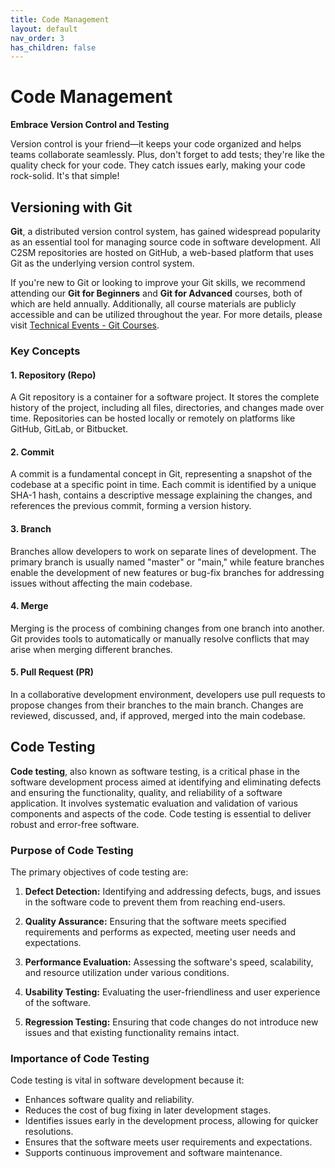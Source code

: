 ```yaml
---
title: Code Management
layout: default
nav_order: 3
has_children: false
---
```


# Code Management
**Embrace Version Control and Testing**

Version control is your friend—it keeps your code organized and helps teams collaborate seamlessly. 
Plus, don't forget to add tests; they're like the quality check for your code. They catch issues early, making your code rock-solid. It's that simple!

## Versioning with Git

**Git**, a distributed version control system, has gained widespread popularity as an essential tool for managing source code in software development.
All C2SM repositories are hosted on GitHub, a web-based platform that uses Git as the underlying version control system.

If you're new to Git or looking to improve your Git skills, we recommend attending our **Git for Beginners** and **Git for Advanced** courses, both of which are held annually.
Additionally, all course materials are publicly accessible and can be utilized throughout the year.
For more details, please visit [Technical Events - Git Courses](https://c2sm.github.io/events/git_courses.html).

### Key Concepts

#### 1. Repository (Repo)

A Git repository is a container for a software project. It stores the complete history of the project, including all files, directories, and changes made over time. Repositories can be hosted locally or remotely on platforms like GitHub, GitLab, or Bitbucket.

#### 2. Commit

A commit is a fundamental concept in Git, representing a snapshot of the codebase at a specific point in time. Each commit is identified by a unique SHA-1 hash, contains a descriptive message explaining the changes, and references the previous commit, forming a version history.

#### 3. Branch

Branches allow developers to work on separate lines of development. The primary branch is usually named "master" or "main," while feature branches enable the development of new features or bug-fix branches for addressing issues without affecting the main codebase.

#### 4. Merge

Merging is the process of combining changes from one branch into another. Git provides tools to automatically or manually resolve conflicts that may arise when merging different branches.

#### 5. Pull Request (PR)

In a collaborative development environment, developers use pull requests to propose changes from their branches to the main branch. Changes are reviewed, discussed, and, if approved, merged into the main codebase.


## Code Testing

**Code testing**, also known as software testing, is a critical phase in the software development process aimed at identifying and eliminating defects and ensuring the functionality, 
quality, and reliability of a software application. It involves systematic evaluation and validation of various components 
and aspects of the code. Code testing is essential to deliver robust and error-free software.

### Purpose of Code Testing

The primary objectives of code testing are:

1. **Defect Detection:** Identifying and addressing defects, bugs, and issues in the software code to prevent them from reaching end-users.

2. **Quality Assurance:** Ensuring that the software meets specified requirements and performs as expected, meeting user needs and expectations.

3. **Performance Evaluation:** Assessing the software's speed, scalability, and resource utilization under various conditions.

4. **Usability Testing:** Evaluating the user-friendliness and user experience of the software.

5. **Regression Testing:** Ensuring that code changes do not introduce new issues and that existing functionality remains intact.


### Importance of Code Testing

Code testing is vital in software development because it:

- Enhances software quality and reliability.
- Reduces the cost of bug fixing in later development stages.
- Identifies issues early in the development process, allowing for quicker resolutions.
- Ensures that the software meets user requirements and expectations.
- Supports continuous improvement and software maintenance.
